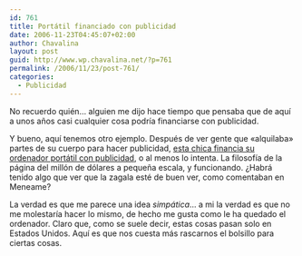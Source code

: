 ```yaml
---
id: 761
title: Portátil financiado con publicidad
date: 2006-11-23T04:45:07+02:00
author: Chavalina
layout: post
guid: http://www.wp.chavalina.net/?p=761
permalink: /2006/11/23/post-761/
categories:
  - Publicidad
---
```

No recuerdo quién… alguien me dijo hace tiempo que pensaba que de aquí a unos a&ntilde;os casi cualquier cosa podría financiarse con publicidad. 

Y bueno, aquí tenemos otro ejemplo. Después de ver gente que «alquilaba» partes de su cuerpo para hacer publicidad, <a href="http://chuddup.com/laser-etched-laptop/" target="_blank">esta chica financia su ordenador portátil con publicidad</a>, o al menos lo intenta. La filosofía de la página del millón de dólares a peque&ntilde;a escala, y funcionando. &iquest;Habrá tenido algo que ver que la zagala esté de buen ver, como comentaban en Meneame?

La verdad es que me parece una idea _simpática_… a mi la verdad es que no me molestaría hacer lo mismo, de hecho me gusta como le ha quedado el ordenador. Claro que, como se suele decir, estas cosas pasan solo en Estados Unidos. Aquí es que nos cuesta más rascarnos el bolsillo para ciertas cosas.